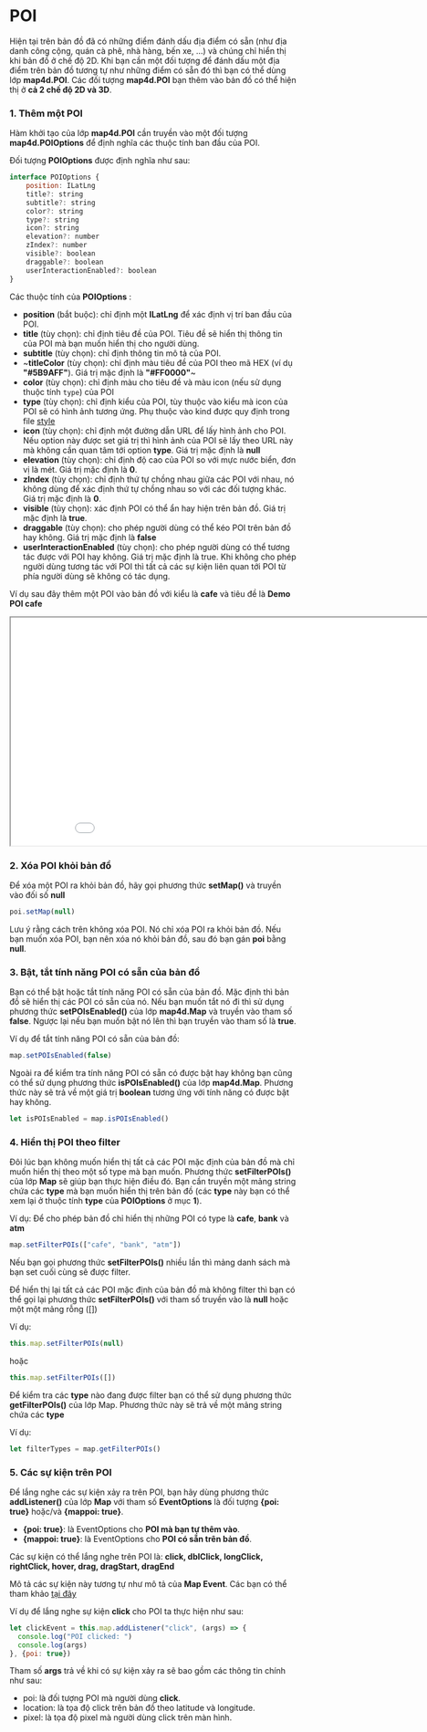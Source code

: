 # POI

Hiện tại trên bản đồ đã có những điểm đánh dấu địa điểm có sẵn (như địa danh công cộng, quán cà phê, nhà hàng, bến xe, ...)
và chúng chỉ hiển thị khi bản đồ ở chế độ 2D. Khi bạn cần một đối tượng để đánh dấu một địa điểm trên bản đồ tương tự như
những điểm có sẵn đó thì bạn có thể dùng lớp **map4d.POI**. Các đối tượng **map4d.POI** bạn thêm vào bản đồ có thể hiện thị
ở **cả 2 chế độ 2D và 3D**.

### 1. Thêm một POI

Hàm khởi tạo của lớp **map4d.POI** cần truyền vào một đối tượng **map4d.POIOptions** để định nghĩa các thuộc tính ban đầu của
POI.

Đối tượng **POIOptions** được định nghĩa như sau:

```javascript
interface POIOptions {
    position: ILatLng
    title?: string
    subtitle?: string
    color?: string
    type?: string
    icon?: string
    elevation?: number
    zIndex?: number
    visible?: boolean
    draggable?: boolean
    userInteractionEnabled?: boolean
}
```

Các thuộc tính của **POIOptions** :
- **position** (bắt buộc): chỉ định một **ILatLng** để xác định vị trí ban đầu của POI.
- **title** (tùy chọn): chỉ định tiêu đề của POI. Tiêu đề sẽ hiển thị thông tin của POI mà bạn muốn hiển thị cho người dùng.
- **subtitle** (tùy chọn): chỉ định thông tin mô tả của POI.
- ~**titleColor** (tùy chọn): chỉ định màu tiêu đề của POI theo mã HEX (ví dụ **"#5B9AFF"**). Giá trị mặc định là **"#FF0000"**~
- **color** (tùy chọn): chỉ định màu cho tiêu đề và màu icon (nếu sử dụng thuộc tính `type`) của POI
- **type** (tùy chọn): chỉ định kiểu của POI, tùy thuộc vào kiểu mà icon của POI sẽ có hình ảnh tương ứng. Phụ thuộc vào kind được quy định trong file [style](//map.map4d.vn/user/platform/map-style/list)
- **icon** (tùy chọn): chỉ định một đường dẫn URL để lấy hình ảnh cho POI. Nếu option này được set giá trị thì hình ảnh của POI sẽ lấy theo URL này mà không cần quan tâm tới option **type**. Giá trị mặc định là **null**
- **elevation** (tùy chọn): chỉ định độ cao của POI so với mực nước biển, đơn vị là mét. Giá trị mặc định là **0**.
- **zIndex** (tùy chọn): chỉ định thứ tự chồng nhau giữa các POI với nhau, nó không dùng để xác định thứ tự chồng nhau
so với các đối tượng khác. Giá trị mặc định là **0**.
- **visible** (tùy chọn): xác định POI có thể ẩn hay hiện trên bản đồ. Giá trị mặc định là **true**.
- **draggable** (tùy chọn): cho phép người dùng có thể kéo POI trên bản đồ hay không. Giá trị mặc định là **false**
- **userInteractionEnabled** (tùy chọn): cho phép người dùng có thể tương tác được với POI hay không. Giá trị mặc định
là true. Khi không cho phép người dùng tương tác với POI thì tất cả các sự kiện liên quan tới POI từ phía người dùng
sẽ không có tác dụng.

Ví dụ sau đây thêm một POI vào bản đồ với kiểu là **cafe** và tiêu đề là **Demo POI cafe**

<iframe src="//jsfiddle.net/duydung2007/eydj4op6/embedded/" style="min-width: 914px;" height="400px"></iframe>

### 2. Xóa POI khỏi bản đồ

Để xóa một POI ra khỏi bản đồ, hãy gọi phương thức **setMap()** và truyền vào đối số __null__

```javascript
poi.setMap(null)
```

Lưu ý rằng cách trên không xóa POI. Nó chỉ xóa POI ra khỏi bản đồ. Nếu bạn muốn xóa POI, bạn nên xóa nó khỏi bản đồ,
sau đó bạn gán **poi** bằng __null__.

### 3. Bật, tắt tính năng POI có sẵn của bản đồ

Bạn có thể bật hoặc tắt tính năng POI có sẵn của bản đồ. Mặc định thì bản đồ sẽ hiển thị các POI có sẵn của nó. Nếu bạn
muốn tắt nó đi thì sử dụng phương thức **setPOIsEnabled()** của lớp **map4d.Map** và truyền vào tham số **false**. Ngược
lại nếu bạn muốn bật nó lên thì bạn truyền vào tham số là **true**.

Ví dụ để tắt tính năng POI có sẵn của bản đồ:

```javascript
map.setPOIsEnabled(false)
```

Ngoài ra để kiểm tra tính năng POI có sẵn có được bật hay không bạn cũng có thể sử dụng phương thức **isPOIsEnabled()**
của lớp **map4d.Map**. Phương thức này sẽ trả về một giá trị **boolean** tương ứng với tính năng có được bật hay không.

```javascript
let isPOIsEnabled = map.isPOIsEnabled()
```

### 4. Hiển thị POI theo filter

Đôi lúc bạn không muốn hiển thị tất cả các POI mặc định của bản đồ mà chỉ muốn hiển thị theo một số type mà bạn muốn.
Phương thức **setFilterPOIs()** của lớp **Map** sẽ giúp bạn thực hiện điều đó. Bạn cần truyền một mảng string chứa các
**type** mà bạn muốn hiển thị trên bản đồ (các **type** này bạn có thể xem lại ở thuộc tính **type** của **POIOptions**
ở mục **1**).

Ví dụ: Để cho phép bản đồ chỉ hiển thị những POI có type là **cafe**, **bank** và **atm**

```javascript
map.setFilterPOIs(["cafe", "bank", "atm"])
```

Nếu bạn gọi phương thức **setFilterPOIs()** nhiều lần thì mảng danh sách mà bạn set cuối cùng sẽ được filter.

Để hiển thị lại tất cả các POI mặc định của bản đồ mà không filter thì bạn có thể gọi lại phương thức **setFilterPOIs()**
với tham số truyền vào là **null** hoặc một một mảng rỗng ([])

Ví dụ:

```javascript
this.map.setFilterPOIs(null)
``` 

hoặc

```javascript
this.map.setFilterPOIs([])
```

Để kiểm tra các **type** nào đang được filter bạn có thể sử dụng phương thức **getFilterPOIs()** của lớp Map. Phương
thức này sẽ trả về một mảng string chứa các **type**

Ví dụ:

```javascript
let filterTypes = map.getFilterPOIs()
```

### 5. Các sự kiện trên POI

Để lắng nghe các sự kiện xảy ra trên POI, bạn hãy dùng phương thức **addListener()** của lớp **Map** với tham số **EventOptions**
là đối tượng **{poi: true}** hoặc/và **{mappoi: true}**.

- **{poi: true}**: là EventOptions cho **POI mà bạn tự thêm vào**.
- **{mappoi: true}**: là EventOptions cho **POI có sẵn trên bản đồ**.

Các sự kiện có thể lắng nghe trên POI là: **click, dblClick, longClick, rightClick, hover, drag, dragStart, dragEnd**

Mô tả các sự kiện này tương tự như mô tả của **Map Event**. Các bạn có thể tham khảo [tại đây](guides/map-events.md)

Ví dụ để lắng nghe sự kiện **click** cho POI ta thực hiện như sau:

```javascript
let clickEvent = this.map.addListener("click", (args) => {
  console.log("POI clicked: ")
  console.log(args)
}, {poi: true})
```

Tham số **args** trả về khi có sự kiện xảy ra sẽ bao gồm các thông tin chính như sau:
- poi: là đối tượng POI mà người dùng **click**.
- location: là tọa độ click trên bản đồ theo latitude và longitude.
- pixel: là tọa độ pixel mà người dùng click trên màn hình.



